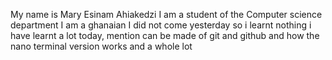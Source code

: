 My  name is  Mary Esinam Ahiakedzi 
 I am a student of the Computer science department
 I am a ghanaian
 I did not come yesterday so i learnt nothing
 i have learnt a lot today, mention can be made of git and github and how the nano terminal version works and a whole lot

 
